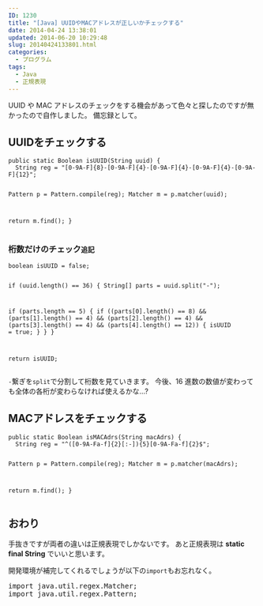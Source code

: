 ```yaml
---
ID: 1230
title: "[Java] UUIDやMACアドレスが正しいかチェックする"
date: 2014-04-24 13:38:01
updated: 2014-06-20 10:29:48
slug: 20140424133801.html
categories:
  - プログラム
tags:
  - Java
  - 正規表現
---
```


UUID や MAC アドレスのチェックをする機会があって色々と探したのですが無かったので自作しました。
備忘録として。

<!--more-->
<h2>UUIDをチェックする</h2>
<pre class="linenums language-java"><code>public static Boolean isUUID(String uuid) {
  String reg = "[0-9A-F]{8}-[0-9A-F]{4}-[0-9A-F]{4}-[0-9A-F]{4}-[0-9A-F]{12}";
  
  Pattern p = Pattern.compile(reg);
  Matcher m = p.matcher(uuid);
  
  return m.find();
}</code></pre>

<h3>桁数だけのチェック<small>追記</small></h3>
<pre class="linenums language-java"><code>boolean isUUID = false;

if (uuid.length() == 36) {
String[] parts = uuid.split("-");

if (parts.length == 5) {
if ((parts[0].length() == 8) &&
(parts[1].length() == 4) &&
(parts[2].length() == 4) &&
(parts[3].length() == 4) &&
(parts[4].length() == 12))
{
isUUID = true;
}
}
}

return isUUID;
</code></pre>
<code>-</code>繋ぎを<code>split</code>で分割して桁数を見ていきます。
今後、16 進数の数値が変わっても全体の各桁が変わらなければ使えるかな…?

<h2>MACアドレスをチェックする</h2>
<pre class="linenums language-java"><code>public static Boolean isMACAdrs(String macAdrs) {
  String reg = "^([0-9A-Fa-f]{2}[:-]){5}[0-9A-Fa-f]{2}$";
  
  Pattern p = Pattern.compile(reg);
  Matcher m = p.matcher(macAdrs);
  
  return m.find();
}</code></pre>

<h2>おわり</h2>
手抜きですが両者の違いは正規表現でしかないです。
あと正規表現は <b>static final String</b> でいいと思います。

開発環境が補完してくれるでしょうが以下の<code>import</code>もお忘れなく。

<pre>
import java.util.regex.Matcher;
import java.util.regex.Pattern;
</pre>
